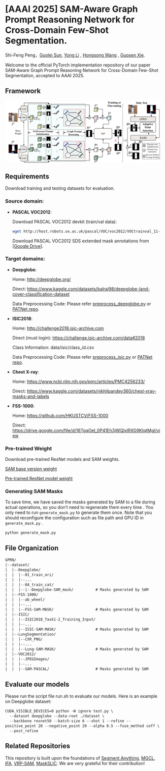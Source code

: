 # [AAAI 2025] SAM-Aware Graph Prompt Reasoning Network for Cross-Domain Few-Shot Segmentation.

Shi-Feng Peng，[Guolei Sun](https://scholar.google.ae/citations?user=qd8Blw0AAAAJ&hl=en), [Yong Li](https://scholar.google.com.hk/citations?user=HRBTJYYAAAAJ&hl=zh-CN) , [Hongsong Wang](https://scholar.google.com/citations?user=LzQnGacAAAAJ&hl=en) ,  [Guosen Xie](https://scholar.google.com/citations?user=LKaWa9gAAAAJ&hl=en).

Welcome to the official PyTorch implementation repository of our paper SAM-Aware Graph Prompt Reasoning Network for Cross-Domain Few-Shot Segmentation, accepted to AAAI 2025.



## Framework

![](framework.png)



## Requirements

Download training and testing datasets for evaluation.

### Source domain: 

* **PASCAL VOC2012**:

    Download PASCAL VOC2012 devkit (train/val data):
    ```bash
    wget http://host.robots.ox.ac.uk/pascal/VOC/voc2012/VOCtrainval_11-May-2012.tar
    ```
    Download PASCAL VOC2012 SDS extended mask annotations from [[Google Drive](https://drive.google.com/file/d/10zxG2VExoEZUeyQl_uXga2OWHjGeZaf2/view?usp=sharing)].

### Target domains: 
* **Deepglobe**:
  
    Home: http://deepglobe.org/

    Direct: https://www.kaggle.com/datasets/balraj98/deepglobe-land-cover-classification-dataset   

    Data Preprocessing Code: Please refer [preprocess_deepglobe.py](https://github.com/niejiahao1998/IFA/tree/master/data/preprocess_deepglobe.py) or [PATNet repo](https://github.com/slei109/PATNet).

* **ISIC2018**:
  
    Home: http://challenge2018.isic-archive.com

    Direct (must login): https://challenge.isic-archive.com/data#2018

    Class Information: data/isic/class_id.csv

    Data Preprocessing Code: Please refer [preprocess_isic.py](https://github.com/niejiahao1998/IFA/tree/master/data/preprocess_isic.py) or [PATNet repo](https://github.com/slei109/PATNet).

* **Chest X-ray**:
  
    Home: https://www.ncbi.nlm.nih.gov/pmc/articles/PMC4256233/

    Direct: https://www.kaggle.com/datasets/nikhilpandey360/chest-xray-masks-and-labels

* **FSS-1000**:
  
    Home: https://github.com/HKUSTCV/FSS-1000

    Direct: https://drive.google.com/file/d/16TgqOeI_0P41Eh3jWQlxlRXG9KIqtMgI/view
    
    

### Pre-trained Weight

 Download pre-trained ResNet models  and SAM weights.

[SAM base version weight](https://dl.fbaipublicfiles.com/segment_anything/sam_vit_b_01ec64.pth)

[Pre-trained ResNet model weight](https://drive.google.com/drive/folders/1oeDfNks2ToOlsDlMArozLx2z2l1QDP51)



### Generating SAM Masks

To save time, we have saved the masks generated by SAM to a file during actual operations, so you don’t need to regenerate them every time . You only need to run `generate_mask.py` to generate them once. Note that you should reconfigure the configuration such as file path and GPU ID in `generate_mask.py` .

```
python generate_mask.py
```



## File Organization

```
GPRN/
|--dataset/
|  |--Deepglobe/
|  |  |--01_train_ori/
|  |  |--...
|  |  |--04_train_cat/
|  |  |--|--Deepglobe-SAM_mask/          # Masks generated by SAM
|  |--FSS-1000/
|  |  |--ab_wheel/
|  |  |--...
|  |  |--FSS-SAM-MASK/                   # Masks generated by SAM
|  |--ISIC/
|  |  |--ISIC2018_Task1-2_Training_Input/
|  |  |--...
|  |  |--ISIC-SAM-MASK/                  # Masks generated by SAM
|  |--LungSegmentation/
|  |  |--CXR_PNG/
|  |  |--...
|  |  |--Lung-SAM-MASK/                  # Masks generated by SAM
|  |--VOC2012/
|  |  |--JPEGImages/
|  |  |--...
|  |  |--SAM-PASCAL/                     # Masks generated by SAM
```



## Evaluate our models
Please run the script file run.sh to evaluate our models.  Here is an example on Deepglobe dataset:

```
CUDA_VISIBLE_DEVICES=0 python -W ignore test.py \
  --dataset deepglobe --data-root ./dataset \
  --backbone resnet50 --batch-size 6 --shot 1 --refine --positive_point 20 --negative_point 20 --alpha 0.5 --fuse_method coff \
  --post_refine
```



## Related Repositories

This repository is built upon the foundations of [Segment Anything](https://github.com/facebookresearch/segment-anything), [MGCL](https://github.com/LiShuo1001/MGCL), [IFA](https://github.com/niejiahao1998/IFA), [VRP-SAM](https://github.com/syp2ysy/VRP-SAM), [MaskSLIC](https://github.com/benjaminirving/maskSLIC). We are very grateful for their contribution!



